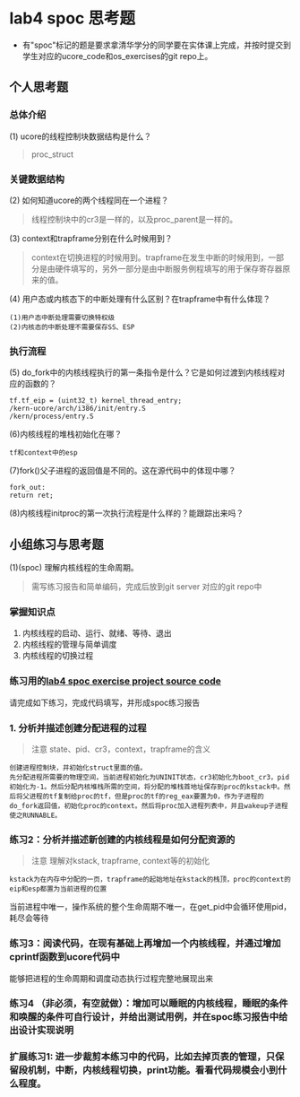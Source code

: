 # lab4 spoc 思考题

- 有"spoc"标记的题是要求拿清华学分的同学要在实体课上完成，并按时提交到学生对应的ucore_code和os_exercises的git repo上。

## 个人思考题

### 总体介绍

(1) ucore的线程控制块数据结构是什么？
>proc_struct
### 关键数据结构

(2) 如何知道ucore的两个线程同在一个进程？
>线程控制块中的cr3是一样的，以及proc_parent是一样的。

(3) context和trapframe分别在什么时候用到？
>context在切换进程的时候用到。trapframe在发生中断的时候用到，一部分是由硬件填写的，另外一部分是由中断服务例程填写的用于保存寄存器原来的值。

(4) 用户态或内核态下的中断处理有什么区别？在trapframe中有什么体现？
```
(1)用户态中断处理需要切换特权级
(2)内核态的中断处理不需要保存SS、ESP
```

### 执行流程

(5) do_fork中的内核线程执行的第一条指令是什么？它是如何过渡到内核线程对应的函数的？
```
tf.tf_eip = (uint32_t) kernel_thread_entry;
/kern-ucore/arch/i386/init/entry.S
/kern/process/entry.S
```

(6)内核线程的堆栈初始化在哪？
```
tf和context中的esp
```

(7)fork()父子进程的返回值是不同的。这在源代码中的体现中哪？
```
fork_out:
return ret;
```

(8)内核线程initproc的第一次执行流程是什么样的？能跟踪出来吗？
>

## 小组练习与思考题

(1)(spoc) 理解内核线程的生命周期。

> 需写练习报告和简单编码，完成后放到git server 对应的git repo中

### 掌握知识点
1. 内核线程的启动、运行、就绪、等待、退出
2. 内核线程的管理与简单调度
3. 内核线程的切换过程

### 练习用的[lab4 spoc exercise project source code](https://github.com/chyyuu/ucore_lab/tree/master/related_info/lab4/lab4-spoc-discuss)


请完成如下练习，完成代码填写，并形成spoc练习报告

### 1. 分析并描述创建分配进程的过程
> 注意 state、pid、cr3，context，trapframe的含义

```
创建进程控制块，并初始化struct里面的值。
先分配进程所需要的物理空间，当前进程初始化为UNINIT状态，cr3初始化为boot_cr3，pid初始化为-1。然后分配内核堆栈所需的空间，将分配的堆栈首地址保存到proc的kstack中。然后将父进程的tf复制给proc的tf，但是proc的tf的reg_eax要置为0，作为子进程的do_fork返回值，初始化proc的context。然后将proc加入进程列表中，并且wakeup子进程使之RUNNABLE。
```

### 练习2：分析并描述新创建的内核线程是如何分配资源的

> 注意 理解对kstack, trapframe, context等的初始化

```
kstack为在内存中分配的一页，trapframe的起始地址在kstack的栈顶，proc的context的eip和esp都置为当前进程的位置
```


当前进程中唯一，操作系统的整个生命周期不唯一，在get_pid中会循环使用pid，耗尽会等待

### 练习3：阅读代码，在现有基础上再增加一个内核线程，并通过增加cprintf函数到ucore代码中
能够把进程的生命周期和调度动态执行过程完整地展现出来

### 练习4 （非必须，有空就做）：增加可以睡眠的内核线程，睡眠的条件和唤醒的条件可自行设计，并给出测试用例，并在spoc练习报告中给出设计实现说明

### 扩展练习1: 进一步裁剪本练习中的代码，比如去掉页表的管理，只保留段机制，中断，内核线程切换，print功能。看看代码规模会小到什么程度。


